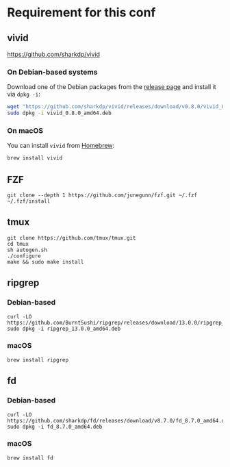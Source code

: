 # Requirement for this conf

## vivid

https://github.com/sharkdp/vivid

### On Debian-based systems

Download one of the Debian packages from the [release page](https://github.com/sharkdp/vivid/releases)
and install it via `dpkg -i`:

```bash
wget "https://github.com/sharkdp/vivid/releases/download/v0.8.0/vivid_0.8.0_amd64.deb"
sudo dpkg -i vivid_0.8.0_amd64.deb
```

### On macOS

You can install `vivid` from [Homebrew](https://github.com/Homebrew/homebrew-core/blob/HEAD/Formula/vivid.rb):

```bash
brew install vivid
```

## FZF

```
git clone --depth 1 https://github.com/junegunn/fzf.git ~/.fzf
~/.fzf/install
```

## tmux

```
git clone https://github.com/tmux/tmux.git
cd tmux
sh autogen.sh
./configure
make && sudo make install
```

## ripgrep

### Debian-based

```
curl -LO https://github.com/BurntSushi/ripgrep/releases/download/13.0.0/ripgrep_13.0.0_amd64.deb
sudo dpkg -i ripgrep_13.0.0_amd64.deb
```

### macOS

```
brew install ripgrep
```

## fd

### Debian-based

```
curl -LO https://github.com/sharkdp/fd/releases/download/v8.7.0/fd_8.7.0_amd64.deb
sudo dpkg -i fd_8.7.0_amd64.deb
```

### macOS

```
brew install fd
```
